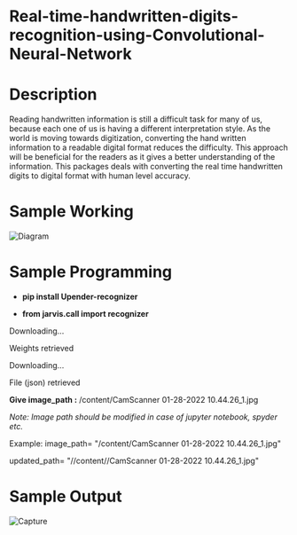 # Real-time-handwritten-digits-recognition-using-Convolutional-Neural-Network

# Description
Reading handwritten information is still a difficult task for many of us, because each one of us is having a different interpretation style. As the world is moving towards digitization, converting the hand written information to a readable digital format reduces the difficulty. This approach will be beneficial for the readers as it gives a better understanding of the information. This packages deals with converting the real time handwritten digits to digital format with human level accuracy.

# Sample Working
![Diagram](https://user-images.githubusercontent.com/83408384/116879811-c51e9e00-ac3e-11eb-8397-f2f37c774aad.png)
 
# Sample Programming
* **pip install Upender-recognizer**

* **from jarvis.call import recognizer**

Downloading...

Weights retrieved

Downloading...

File (json) retrieved

**Give image_path :** /content/CamScanner 01-28-2022 10.44.26_1.jpg


*Note: Image path should be modified in case of jupyter notebook, spyder etc.*

Example:
image_path= "/content/CamScanner 01-28-2022 10.44.26_1.jpg"

updated_path= "//content//CamScanner 01-28-2022 10.44.26_1.jpg"


# Sample Output
![Capture](https://user-images.githubusercontent.com/83408384/116871250-9d750900-ac31-11eb-8293-dbf662b2cc66.PNG)
